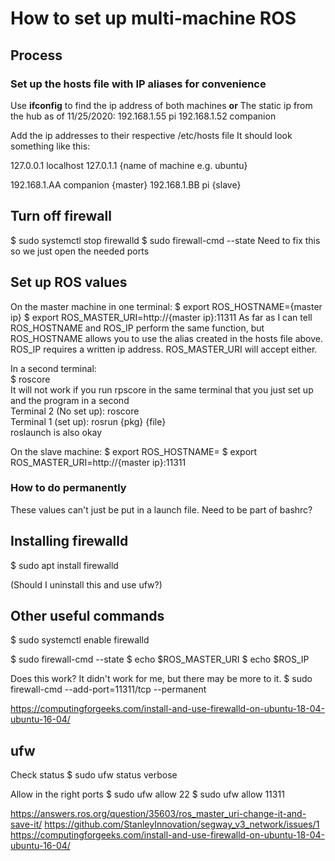 # How to set up multi-machine ROS
## Process
### Set up the hosts file with IP aliases for convenience
Use **ifconfig** to find the ip address of both machines
**or**
The static ip from the hub as of 11/25/2020:
192.168.1.55    pi
192.168.1.52    companion

Add the ip addresses to their respective /etc/hosts file
It should look something like this:

127.0.0.1  localhost
127.0.1.1  {name of machine e.g. ubuntu}

192.168.1.AA companion {master}
192.168.1.BB pi {slave}

## Turn off firewall
$ sudo systemctl stop firewalld
$ sudo firewall-cmd --state
Need to fix this so we just open the needed ports

## Set up ROS values
On the master machine in one terminal:
$ export ROS\_HOSTNAME={master ip}
$ export ROS\_MASTER\_URI=http://{master ip}:11311
As far as I can tell ROS\_HOSTNAME and ROS\_IP perform the same function, but ROS\_HOSTNAME allows you to use the alias created in the hosts file above. ROS\_IP requires a written ip address. ROS\_MASTER\_URI will accept either.

In a second terminal:  
$ roscore  
It will not work if you run rpscore in the same terminal that you just set up and the program in a second  
Terminal 2 (No set up): roscore  
Terminal 1 (set up): rosrun {pkg} {file}  
roslaunch is also okay  


On the slave machine:
$ export ROS\_HOSTNAME=<slave ip>
$ export ROS\_MASTER\_URI=http://{master ip}:11311

### How to do permanently
These values can't just be put in a launch file.  Need to be part of bashrc?

## Installing firewalld
$ sudo apt install firewalld

(Should I uninstall this and use ufw?)
## Other useful commands
$ sudo systemctl enable firewalld

$ sudo firewall-cmd --state
$ echo $ROS\_MASTER\_URI
$ echo $ROS\_IP

Does this work?  It didn't work for me, but there may be more to it.
$ sudo firewall-cmd --add-port=11311/tcp --permanent

https://computingforgeeks.com/install-and-use-firewalld-on-ubuntu-18-04-ubuntu-16-04/

## ufw
Check status
$ sudo ufw status verbose

Allow in the right ports
$ sudo ufw allow 22
$ sudo ufw allow 11311




https://answers.ros.org/question/35603/ros_master_uri-change-it-and-save-it/
https://github.com/StanleyInnovation/segway_v3_network/issues/1
https://computingforgeeks.com/install-and-use-firewalld-on-ubuntu-18-04-ubuntu-16-04/